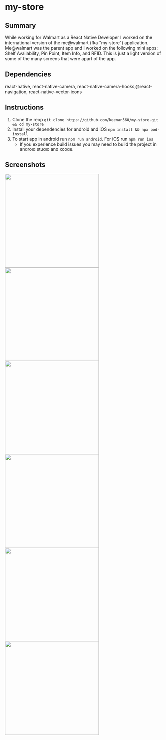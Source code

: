 # my-store

## Summary

While working for Walmart as a React Native Developer I worked on the international version of the me@walmart (fka "my-store") application. Me@walmart was the parent app and I worked on the following mini apps: Shelf Availability, Pin Point, Item Info, and RFID. This is just a light version of some of the many screens that were apart of the app.

## Dependencies

react-native, react-native-camera, react-native-camera-hooks,@react-navigation, react-native-vector-icons

## Instructions

1. Clone the reop `git clone https://github.com/keenan560/my-store.git && cd my-store`
2. Install your dependencies for android and iOS `npm install && npx pod-install`
3. To start app in android run `npm run android`. For iOS run `npm run ios`
   * If you experience build issues you may need to build the project in android studio and xcode.

## Screenshots
<img src="https://github.com/keenan560/my-store/assets/44299306/b7554e5f-a619-4ecd-b7e5-0fa0e612f612" width='300'/>
<img src="https://github.com/keenan560/my-store/assets/44299306/60e90e6f-b070-46bb-b467-c5db77e919ca" width='300'/>
<img src="https://github.com/keenan560/my-store/assets/44299306/9f869bc5-4bde-4a5c-a519-2d55312921fe" width='300'/>
<img src="https://github.com/keenan560/my-store/assets/44299306/e0889121-1a55-473d-af48-bc0379431232" width='300'/>
<img src="https://github.com/keenan560/my-store/assets/44299306/d3bba8d2-868e-4295-b073-9d504bf95805" width='300'/>
<img src="https://github.com/keenan560/my-store/assets/44299306/ba297cbc-2cf1-4611-ba1a-b83a444e2a83" width='300'/>









